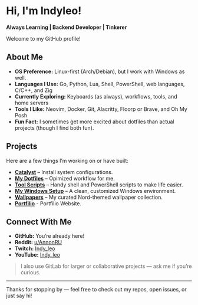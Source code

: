 # Hi, I'm Indyleo!

**Always Learning | Backend Developer | Tinkerer**

Welcome to my GitHub profile!

## About Me

- **OS Preference:** Linux-first (Arch/Debian), but I work with Windows as well.
- **Languages I Use:** Go, Python, Lua, Shell, PowerShell, web languages, C/C++, and Zig
- **Currently Exploring:** Keyboards (as always), workflows, tools, and home servers
- **Tools I Like:** Neovim, Docker, Git, Alacritty, Floorp or Brave, and Oh My Posh
- **Fun Fact:** I sometimes get more excited about dotfiles than actual projects (though I find both fun).

## Projects

Here are a few things I’m working on or have built:

- **[Catalyst](https://github.com/indyleo/Catalyst)** – Install system configurations.
- **[My Dotfiles](https://github.com/indyleo/dotfiles-stow)** – Opimized workflow for me.
- **[Tool Scripts](https://github.com/indyleo/scripts)** – Handy shell and PowerShell scripts to make life easier.
- **[My Windows Setup](https://github.com/indyleo/WindowsStuff)** – A clean, customized Windows environment.
- **[Wallpapers](https://github.com/indyleo/Wallpapers)** – My curated Nord-themed wallpaper collection.
- **[Portfilio](https://www.linuxlab.work/)** - Portfilio Website.
## Connect With Me

- **GitHub:** You’re already here!
- **Reddit:** [u/AnnonRU](https://www.reddit.com/user/AnnonRU)
- **Twitch:** [Indy_leo](https://twitch.tv/indy_leo)
- **YouTube:** [Indy_leo](https://youtube.com/@Indy_leo)

> I also use GitLab for larger or collaborative projects — ask me if you’re curious.

---

Thanks for stopping by — feel free to check out my repos, open issues, or just say hi!
